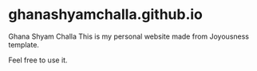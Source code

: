 # ghanashyamchalla.github.io
Ghana Shyam Challa
This is my personal website made from Joyousness template.

Feel free to use it.
